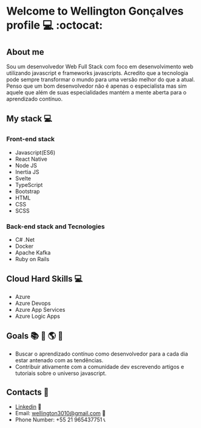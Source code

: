 # Welcome to **Wellington Gonçalves** profile :computer: :octocat:

## About me  
Sou um desenvolvedor Web Full Stack com foco em desenvolvimento web utilizando javascript e frameworks javascripts.
Acredito que a tecnologia pode sempre transformar o mundo para uma versão melhor do que a atual. 
Penso que um bom desenvolvedor não é apenas o especialista mas sim aquele que além de suas especialidades mantém a mente aberta para o aprendizado contínuo. 

## My stack :computer:

### Front-end stack
- Javascript(ES6)
- React Native
- Node JS
- Inertia JS
- Svelte
- TypeScript
- Bootstrap
- HTML
- CSS
- SCSS

### Back-end stack and Tecnologies
- C# .Net
- Docker
- Apache Kafka
- Ruby on Rails

## Cloud Hard Skills :computer:
- Azure
- Azure Devops
- Azure App Services
- Azure Logic Apps

## Goals :books: :dart: :earth_americas: :rocket:

- Buscar o aprendizado contínuo como desenvolvedor para a cada dia estar antenado com as tendências.
- Contribuir ativamente com a comunidade dev escrevendo artigos e tutoriais sobre o universo javascript.

## Contacts :iphone:

- [Linkedin](https://www.linkedin.com/in/wellington-gon%C3%A7alves-da-silva-072bb77a/) :briefcase:
- Email: wellington3010@gmail.com :e-mail:
- Phone Number: +55 21 965437751 :telephone_receiver:
